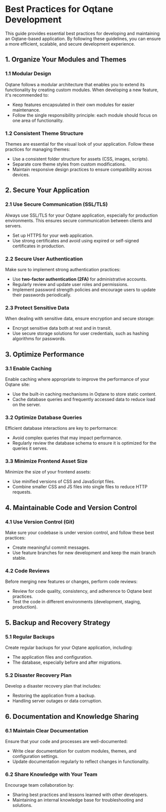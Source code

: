 # Best Practices for Oqtane Development

This guide provides essential best practices for developing and maintaining an Oqtane-based application. By following these guidelines, you can ensure a more efficient, scalable, and secure development experience.

## 1. Organize Your Modules and Themes

### 1.1 Modular Design
Oqtane follows a modular architecture that enables you to extend its functionality by creating custom modules. When developing a new feature, it's recommended to:

- Keep features encapsulated in their own modules for easier maintenance.
- Follow the single responsibility principle: each module should focus on one area of functionality.

### 1.2 Consistent Theme Structure
Themes are essential for the visual look of your application. Follow these practices for managing themes:

- Use a consistent folder structure for assets (CSS, images, scripts).
- Separate core theme styles from custom modifications.
- Maintain responsive design practices to ensure compatibility across devices.

## 2. Secure Your Application

### 2.1 Use Secure Communication (SSL/TLS)
Always use SSL/TLS for your Oqtane application, especially for production environments. This ensures secure communication between clients and servers.

- Set up HTTPS for your web application.
- Use strong certificates and avoid using expired or self-signed certificates in production.

### 2.2 Secure User Authentication
Make sure to implement strong authentication practices:

- Use **two-factor authentication (2FA)** for administrative accounts.
- Regularly review and update user roles and permissions.
- Implement password strength policies and encourage users to update their passwords periodically.

### 2.3 Protect Sensitive Data
When dealing with sensitive data, ensure encryption and secure storage:

- Encrypt sensitive data both at rest and in transit.
- Use secure storage solutions for user credentials, such as hashing algorithms for passwords.

## 3. Optimize Performance

### 3.1 Enable Caching
Enable caching where appropriate to improve the performance of your Oqtane site:

- Use the built-in caching mechanisms in Oqtane to store static content.
- Cache database queries and frequently accessed data to reduce load on the server.

### 3.2 Optimize Database Queries
Efficient database interactions are key to performance:

- Avoid complex queries that may impact performance.
- Regularly review the database schema to ensure it is optimized for the queries it serves.

### 3.3 Minimize Frontend Asset Size
Minimize the size of your frontend assets:

- Use minified versions of CSS and JavaScript files.
- Combine smaller CSS and JS files into single files to reduce HTTP requests.

## 4. Maintainable Code and Version Control

### 4.1 Use Version Control (Git)
Make sure your codebase is under version control, and follow these best practices:

- Create meaningful commit messages.
- Use feature branches for new development and keep the main branch stable.

### 4.2 Code Reviews
Before merging new features or changes, perform code reviews:

- Review for code quality, consistency, and adherence to Oqtane best practices.
- Test the code in different environments (development, staging, production).

## 5. Backup and Recovery Strategy

### 5.1 Regular Backups
Create regular backups for your Oqtane application, including:

- The application files and configuration.
- The database, especially before and after migrations.

### 5.2 Disaster Recovery Plan
Develop a disaster recovery plan that includes:

- Restoring the application from a backup.
- Handling server outages or data corruption.

## 6. Documentation and Knowledge Sharing

### 6.1 Maintain Clear Documentation
Ensure that your code and processes are well-documented:

- Write clear documentation for custom modules, themes, and configuration settings.
- Update documentation regularly to reflect changes in functionality.

### 6.2 Share Knowledge with Your Team
Encourage team collaboration by:

- Sharing best practices and lessons learned with other developers.
- Maintaining an internal knowledge base for troubleshooting and solutions.
